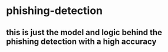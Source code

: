 # phishing-detection

## this is just the model and logic behind the phishing detection with a high accuracy
